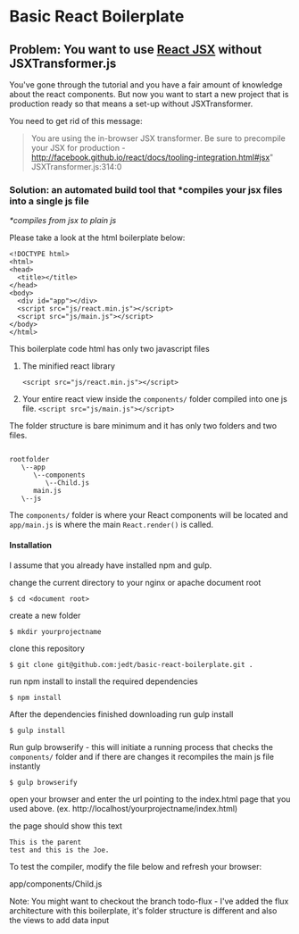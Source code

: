 Basic React Boilerplate
====================

Problem: You want to use [React JSX](http://facebook.github.io/react) without JSXTransformer.js
---------------------

You've gone through the tutorial and you have a fair amount of knowledge about the react components. But now you want to start a new project that is production ready so that means a set-up without JSXTransformer. 

You need to get rid of this message:

> You are using the in-browser JSX transformer. Be sure to precompile your JSX for production - http://facebook.github.io/react/docs/tooling-integration.html#jsx" JSXTransformer.js:314:0

### Solution: an automated build tool that *compiles your jsx files into a single js file

<i>*compiles from jsx to plain js</i>

Please take a look at the html boilerplate below:

```
<!DOCTYPE html>
<html>
<head>
  <title></title>
</head>
<body>
  <div id="app"></div>
  <script src="js/react.min.js"></script>
  <script src="js/main.js"></script>
</body>
</html>
```

This boilerplate code html has only two javascript files 

1. The minified react library 

	```<script src="js/react.min.js"></script>```
2. Your entire react view inside the ```components/``` folder compiled into one js file.
	```<script src="js/main.js"></script>```

The folder structure is bare minimum and it has only two folders and two files.

```

rootfolder
   \--app
      \--components
         \--Child.js
      main.js
   \--js

```
The ```components/``` folder is where your React components will be located and ```app/main.js``` is where the main ```React.render()``` is called.

#### Installation
I assume that you already have installed npm and gulp. 

change the current directory to your nginx or apache document root

```$ cd <document root>``` 

create a new folder

```$ mkdir yourprojectname ```

clone this repository

```$ git clone git@github.com:jedt/basic-react-boilerplate.git .```

run npm install to install the required dependencies

```$ npm install```

After the dependencies finished downloading run gulp install

```$ gulp install```

Run gulp browserify - this will initiate a running process that checks the `components/` folder and if there are changes it recompiles the main js file instantly

```$ gulp browserify```

open your browser and enter the url pointing to the index.html page that you used above. (ex. http://localhost/yourprojectname/index.html)

the page should show this text

```
This is the parent
test and this is the Joe.
```

To test the compiler, modify the file below and refresh your browser:

app/components/Child.js

Note: You might want to checkout the branch todo-flux - I've added the flux architecture with this boilerplate, it's folder structure is different and also the views to add data input
